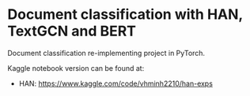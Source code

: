 # Document classification with HAN, TextGCN and BERT
Document classification re-implementing project in PyTorch. 

Kaggle notebook version can be found at: 
- HAN: https://www.kaggle.com/code/vhminh2210/han-exps
